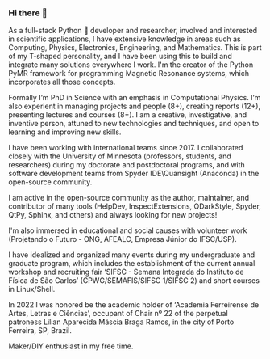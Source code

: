 ### Hi there 👋

As a full-stack Python :snake: developer and researcher, involved and interested in scientific applications, I have extensive knowledge in areas such as Computing, Physics, Electronics, Engineering, and Mathematics.  This is part of my T-shaped personality, and I have been using this to build and integrate many solutions everywhere I work.  I'm the creator of the Python PyMR framework for programming Magnetic Resonance systems, which incorporates all those concepts.

Formally I’m PhD in Science with an emphasis in Computational Physics. I’m also experient in managing projects and people (8+), creating reports (12+), presenting lectures and courses (8+). I am a creative, investigative, and inventive person, attuned to new technologies and techniques, and open to learning and improving new skills.

I have been working with international teams since 2017. I collaborated closely with the University of Minnesota (professors, students, and researchers) during my doctorate and postdoctoral programs, and with software development teams from Spyder IDE\Quansight (Anaconda) in the open-source community.

I am active in the open-source community as the author, maintainer, and contributor of many tools (HelpDev, InspectExtensions, QDarkStyle, Spyder, QtPy, Sphinx, and others) and always looking for new projects!

I'm also immersed in educational and social causes with volunteer work (Projetando o Futuro - ONG, AFEALC, Empresa Júnior do IFSC/USP).

I have idealized and organized many events during my undergraduate and graduate program, which includes the establishment of the current annual workshop and recruiting fair ‘SIFSC - Semana Integrada do Instituto de Física de São Carlos’ (CPWG/SEMAFIS/SIFSC 1/SIFSC 2) and short courses in Linux/Shell.

In 2022 I was honored be the academic holder of ‘Academia Ferreirense de Artes, Letras e Ciências’, occupant of Chair nº 22 of the perpetual patroness Lilian Aparecida Máscia Braga Ramos, in the city of Porto Ferreira, SP, Brazil.

Maker/DIY enthusiast in my free time.

